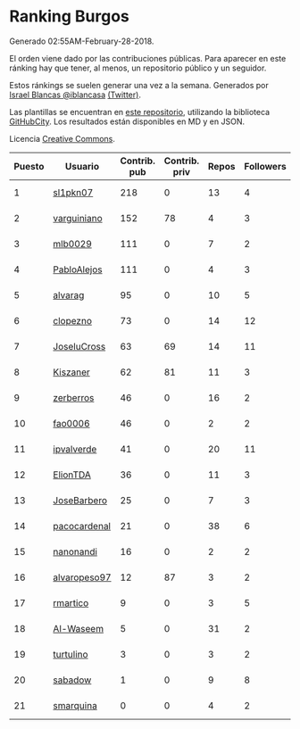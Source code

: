 # Ranking Burgos

Generado 02:55AM-February-28-2018.

El orden viene dado por las contribuciones públicas. Para aparecer en este ránking hay que tener, al menos, un repositorio público y un seguidor.

Estos ránkings se suelen generar una vez a la semana. Generados por [Israel Blancas @iblancasa](https://github.com/iblancasa/) [(Twitter)](https://twitter.com/iblancasa).

Las plantillas se encuentran en [este repositorio](https://github.com/iblancasa/GH-Spanish-Ranking), utilizando la biblioteca [GitHubCity](https://github.com/iblancasa/GitHubCity). Los resultados están disponibles en MD y en JSON.

Licencia [Creative Commons](https://creativecommons.org/licenses/by/4.0/).

| Puesto   |  Usuario  | Contrib. pub | Contrib. priv |Repos| Followers | Desde |  Avatar  |
|----------|-----------|--------------|---------------|-----|-----------|-------|----------|
|1|[sl1pkn07](https://github.com/sl1pkn07)|218|0|13|4|2010-11-01|![sl1pkn07](https://avatars0.githubusercontent.com/u/462213)|
|2|[varguiniano](https://github.com/varguiniano)|152|78|4|3|2013-03-03|![varguiniano](https://avatars3.githubusercontent.com/u/3752289)|
|3|[mlb0029](https://github.com/mlb0029)|111|0|7|2|2016-10-25|![mlb0029](https://avatars2.githubusercontent.com/u/23051789)|
|4|[PabloAlejos](https://github.com/PabloAlejos)|111|0|4|3|2014-10-09|![PabloAlejos](https://avatars1.githubusercontent.com/u/9104772)|
|5|[alvarag](https://github.com/alvarag)|95|0|10|5|2014-11-21|![alvarag](https://avatars3.githubusercontent.com/u/9881614)|
|6|[clopezno](https://github.com/clopezno)|73|0|14|12|2012-02-20|![clopezno](https://avatars1.githubusercontent.com/u/1453744)|
|7|[JoseluCross](https://github.com/JoseluCross)|63|69|14|11|2015-08-27|![JoseluCross](https://avatars0.githubusercontent.com/u/14005926)|
|8|[Kiszaner](https://github.com/Kiszaner)|62|81|11|3|2014-10-08|![Kiszaner](https://avatars2.githubusercontent.com/u/9079893)|
|9|[zerberros](https://github.com/zerberros)|46|0|16|2|2013-11-13|![zerberros](https://avatars3.githubusercontent.com/u/5930950)|
|10|[fao0006](https://github.com/fao0006)|46|0|2|2|2017-10-31|![fao0006](https://avatars3.githubusercontent.com/u/33248343)|
|11|[ipvalverde](https://github.com/ipvalverde)|41|0|20|11|2014-03-08|![ipvalverde](https://avatars0.githubusercontent.com/u/6889318)|
|12|[ElionTDA](https://github.com/ElionTDA)|36|0|11|3|2013-09-21|![ElionTDA](https://avatars1.githubusercontent.com/u/5507129)|
|13|[JoseBarbero](https://github.com/JoseBarbero)|25|0|7|3|2016-02-25|![JoseBarbero](https://avatars0.githubusercontent.com/u/17479313)|
|14|[pacocardenal](https://github.com/pacocardenal)|21|0|38|6|2013-09-12|![pacocardenal](https://avatars3.githubusercontent.com/u/5442055)|
|15|[nanonandi](https://github.com/nanonandi)|16|0|2|2|2016-07-03|![nanonandi](https://avatars3.githubusercontent.com/u/20266109)|
|16|[alvaropeso97](https://github.com/alvaropeso97)|12|87|3|2|2016-10-23|![alvaropeso97](https://avatars0.githubusercontent.com/u/23009799)|
|17|[rmartico](https://github.com/rmartico)|9|0|3|5|2012-10-11|![rmartico](https://avatars2.githubusercontent.com/u/2535865)|
|18|[Al-Waseem](https://github.com/Al-Waseem)|5|0|31|2|2013-12-26|![Al-Waseem](https://avatars1.githubusercontent.com/u/6266689)|
|19|[turtulino](https://github.com/turtulino)|3|0|3|2|2011-08-25|![turtulino](https://avatars3.githubusercontent.com/u/1004178)|
|20|[sabadow](https://github.com/sabadow)|1|0|9|8|2012-02-08|![sabadow](https://avatars2.githubusercontent.com/u/1420021)|
|21|[smarquina](https://github.com/smarquina)|0|0|4|2|2015-04-29|![smarquina](https://avatars3.githubusercontent.com/u/12174981)|
